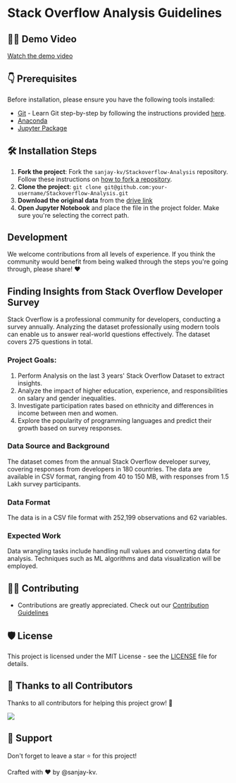 # Stack Overflow Analysis Guidelines

## 👨‍💻 Demo Video

[Watch the demo video](https://user-images.githubusercontent.com/30715153/168960157-e9448ea4-206c-44c0-bbd5-5e4770c0411f.mp4)

## 👇 Prerequisites

Before installation, please ensure you have the following tools installed:

- [Git](https://git-scm.com/downloads) - Learn Git step-by-step by following the instructions provided [here](https://recodehive.com/how-to-install-git-git-tutorial/).
- [Anaconda](https://anaconda.org/anaconda)
- [Jupyter Package](https://anaconda.org/anaconda/jupyter)

## 🛠️ Installation Steps

1. **Fork the project**: Fork the `sanjay-kv/Stackoverflow-Analysis` repository. Follow these instructions on [how to fork a repository](https://help.github.com/en/articles/fork-a-repo).
2. **Clone the project**: `git clone git@github.com:your-username/Stackoverflow-Analysis.git`
3. **Download the original data** from the [drive link](https://drive.google.com/drive/folders/13W20DfCW2W5GEeKTYTl7R6xV5hmPS2Do?usp=sharing)
4. **Open Jupyter Notebook** and place the file in the project folder. Make sure you're selecting the correct path.

## Development

We welcome contributions from all levels of experience. If you think the community would benefit from being walked through the steps you're going through, please share! ❤️

## Finding Insights from Stack Overflow Developer Survey

Stack Overflow is a professional community for developers, conducting a survey annually. Analyzing the dataset professionally using modern tools can enable us to answer real-world questions effectively. The dataset covers 275 questions in total.

### Project Goals:

1. Perform Analysis on the last 3 years' Stack Overflow Dataset to extract insights.
2. Analyze the impact of higher education, experience, and responsibilities on salary and gender inequalities.
3. Investigate participation rates based on ethnicity and differences in income between men and women.
4. Explore the popularity of programming languages and predict their growth based on survey responses.

### Data Source and Background

The dataset comes from the annual Stack Overflow developer survey, covering responses from developers in 180 countries. The data are available in CSV format, ranging from 40 to 150 MB, with responses from 1.5 Lakh survey participants.

### Data Format

The data is in a CSV file format with 252,199 observations and 62 variables.

### Expected Work

Data wrangling tasks include handling null values and converting data for analysis. Techniques such as ML algorithms and data visualization will be employed.

## 👨‍💻 Contributing

- Contributions are greatly appreciated. Check out our [Contribution Guidelines](/CONTRIBUTING.md)

## 🛡️ License

This project is licensed under the MIT License - see the [LICENSE](LICENSE) file for details.

## 💪 Thanks to all Contributors

Thanks to all contributors for helping this project grow! 🍻

<a href="https://github.com/sanjay-kv/Stackoverflow-Analysis/graphs/contributors">
  <img src="https://contrib.rocks/image?repo=sanjay-kv/Stackoverflow-Analysis" />
</a>

## 🙏 Support

Don't forget to leave a star ⭐️ for this project!

Crafted with ♥ by @sanjay-kv.
